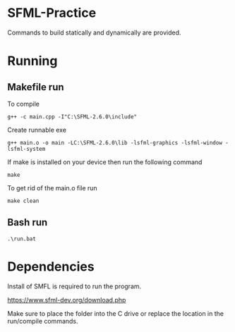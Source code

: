 # SFML-Practice
Commands to build statically and dynamically are provided.

# Running

## Makefile run
To compile
```
g++ -c main.cpp -I"C:\SFML-2.6.0\include"
```

Create runnable exe
```
g++ main.o -o main -LC:\SFML-2.6.0\lib -lsfml-graphics -lsfml-window -lsfml-system
```

If make is installed on your device then run the following command

```
make
```
To get rid of the main.o file run
```
make clean
```

## Bash run
```
.\run.bat
```

# Dependencies
Install of SMFL is required to run the program.

https://www.sfml-dev.org/download.php

Make sure to place the folder into the C drive or replace the location in the run/compile commands.
